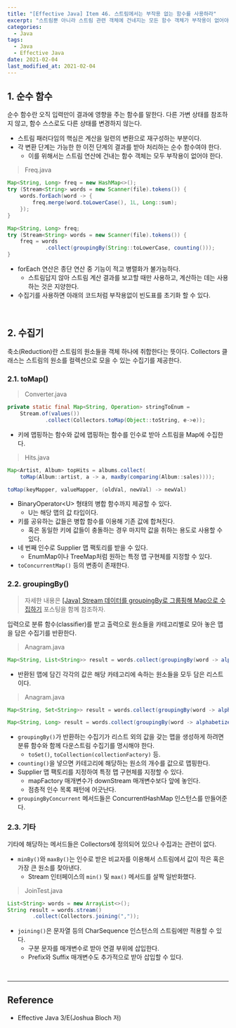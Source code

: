 ```yaml
---
title: "[Effective Java] Item 46. 스트림에서는 부작용 없는 함수를 사용하라"
excerpt: "스트림뿐 아니라 스트림 관련 객체에 건네지는 모든 함수 객체가 부작용이 없어야 한다."
categories:
  - Java
tags:
  - Java
  - Effective Java
date: 2021-02-04
last_modified_at: 2021-02-04
---
```


## 1. 순수 함수

순수 함수란 오직 입력만이 결과에 영향을 주는 함수를 말한다. 다른 가변 상태를 참조하지 않고, 함수 스스로도 다른 상태를 변경하지 않는다.

* 스트림 패러다임의 핵심은 계산을 일련의 변환으로 재구성하는 부분이다.
* 각 변환 단계는 가능한 한 이전 단계의 결과를 받아 처리하는 순수 함수여야 한다.
  * 이를 위해서는 스트림 연산에 건내는 함수 객체는 모두 부작용이 없어야 한다.

> Freq.java

```java
Map<String, Long> freq = new HashMap<>();
try (Stream<String> words = new Scanner(file).tokens()) {
    words.forEach(word -> {
        freq.merge(word.toLowerCase(), 1L, Long::sum);
    });
}

Map<String, Long> freq;
try (Stream<String> words = new Scanner(file).tokens()) {
    freq = words
            .collect(groupingBy(String::toLowerCase, counting()));
}
```

* forEach 연산은 종단 연산 중 기능이 적고 병렬화가 불가능하다.
  * 스트림답지 않아 스트림 계산 결과를 보고할 때만 사용하고, 계산하는 데는 사용하는 것은 지양한다.
* 수집기를 사용하면 아래의 코드처럼 부작용없이 빈도표를 초기화 할 수 있다.

<br>

## 2. 수집기

축소(Reduction)란 스트림의 원소들을 객체 하나에 취합한다는 뜻이다. Collectors 클래스는 스트림의 원소를 컬렉션으로 모을 수 있는 수집기를 제공한다.

### 2.1. toMap()

> Converter.java

```java
private static final Map<String, Operation> stringToEnum =
    Stream.of(values())
            .collect(Collectors.toMap(Object::toString, e->e));
```

* 키에 맵핑하는 함수와 값에 맵핑하는 함수를 인수로 받아 스트림을 Map에 수집한다.

> Hits.java

```java
Map<Artist, Album> topHits = albums.collect(
    toMap(Album::artist, a -> a, maxBy(comparing(Album::sales))));

toMap(keyMapper, valueMapper, (oldVal, newVal) -> newVal)
```

* BinaryOperator\<U\> 형태의 병합 함수까지 제공할 수 있다.
  * U는 해당 맵의 값 타입이다.
* 키를 공유하는 값들은 병합 함수를 이용해 기존 값에 합쳐진다.
  * 혹은 동일한 키에 값들이 충돌하는 경우 마지막 값을 취하는 용도로 사용할 수 있다.
* 네 번째 인수로 Supplier 맵 팩토리를 받을 수 있다.
  * EnumMap이나 TreeMap처럼 원하는 특정 맵 구현체를 지정할 수 있다.
* ``toConcurrentMap()`` 등의 변종이 존재한다.

### 2.2. groupingBy()

> 자세한 내용은 [[Java] Stream 데이터를 groupingBy로 그룹핑해 Map으로 수집하기](https://xlffm3.github.io/java/map_using_collectors/) 포스팅을 함께 참조하자.

입력으로 분류 함수(classifier)를 받고 출력으로 원소들을 카테고리별로 모아 놓은 맵을 담은 수집기를 반환한다.

> Anagram.java

```java
Map<String, List<String>> result = words.collect(groupingBy(word -> alphabetize(word)));
```

* 반환된 맵에 담긴 각각의 값은 해당 카테고리에 속하는 원소들을 모두 담은 리스트이다.

> Anagram.java

```java
Map<String, Set<String>> result = words.collect(groupingBy(word -> alphabetize(word), toSet()));

Map<String, Long> result = words.collect(groupingBy(word -> alphabetize(word), TreeMap::new, counting()));
```

* ``groupingBy()``가 반환하는 수집기가 리스트 외의 값을 갖는 맵을 생성하게 하려면 분류 함수와 함께 다운스트림 수집기를 명시해야 한다.
  * ``toSet()``, ``toCollection(collectionFactory)`` 등.
* ``counting()``을 넣으면 카테고리에 해당하는 원소의 개수를 값으로 맵핑한다.
* Supplier 맵 팩토리를 지정하여 특정 맵 구현체를 지정할 수 있다.
  * mapFactory 매개변수가 downStream 매개변수보다 앞에 놓인다.
  * 점층적 인수 목록 패턴에 어긋난다.
* ``groupingByConcurrent`` 메서드들은 ConcurrentHashMap 인스턴스를 만들어준다.

### 2.3. 기타

기타에 해당하는 메서드들은 Collectors에 정의되어 있으나 수집과는 관련이 없다.

* ``minBy()``와 ``maxBy()``는 인수로 받은 비교자를 이용해서 스트림에서 값이 작은 혹은 가장 큰 원소를 찾아낸다.
  * Stream 인터페이스의 ``min()`` 및 ``max()`` 메서드를 살짝 일반화했다.

> JoinTest.java

```java
List<String> words = new ArrayList<>();
String result = words.stream()
        .collect(Collectors.joining(","));
```

* ``joining()``은 문자열 등의 CharSequence 인스턴스의 스트림에만 적용할 수 있다.
  * 구분 문자를 매개변수로 받아 연결 부위에 삽입한다.
  * Prefix와 Suffix 매개변수도 추가적으로 받아 삽입할 수 있다.

<br>

---

## Reference

* Effective Java 3/E(Joshua Bloch 저)
